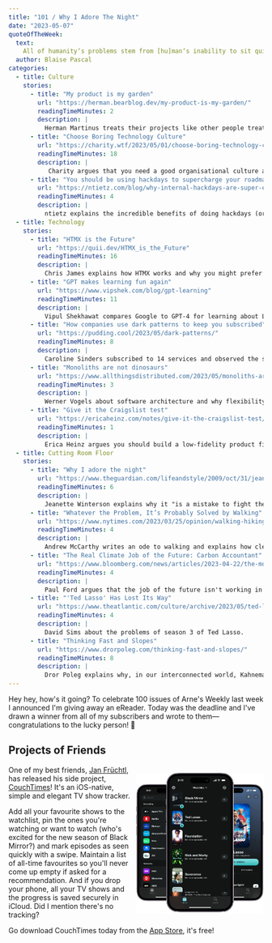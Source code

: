 ```yaml
---
title: "101 / Why I Adore The Night"
date: "2023-05-07"
quoteOfTheWeek:
  text:
    All of humanity‘s problems stem from [hu]man‘s inability to sit quietly in a room alone.
  author: Blaise Pascal
categories:
  - title: Culture
    stories:
      - title: "My product is my garden"
        url: "https://herman.bearblog.dev/my-product-is-my-garden/"
        readingTimeMinutes: 2
        description: |
          Herman Martinus treats their projects like other people treat their gardens, which can help feeling connected to them and having fun in the process.
      - title: "Choose Boring Technology Culture"
        url: "https://charity.wtf/2023/05/01/choose-boring-technology-culture/"
        readingTimeMinutes: 18
        description: |
           Charity argues that you need a good organisational culture and provide a safe space for people so they can create the fun part.
      - title: "You should be using hackdays to supercharge your roadmap"
        url: "https://ntietz.com/blog/why-internal-hackdays-are-super-effective/"
        readingTimeMinutes: 4
        description: |
          ntietz explains the incredible benefits of doing hackdays (or hack weeks).
  - title: Technology
    stories:
      - title: "HTMX is the Future"
        url: "https://quii.dev/HTMX_is_the_Future"
        readingTimeMinutes: 16
        description: |
          Chris James explains how HTMX works and why you might prefer it to modern SPAs.
      - title: "GPT makes learning fun again"
        url: "https://www.vipshek.com/blog/gpt-learning"
        readingTimeMinutes: 11
        description: |
          Vipul Shekhawat compares Google to GPT-4 for learning about LEDs.
      - title: "How companies use dark patterns to keep you subscribed"
        url: "https://pudding.cool/2023/05/dark-patterns/"
        readingTimeMinutes: 8
        description: |
          Caroline Sinders subscribed to 14 services and observed the so-called "dark patterns" when cancelling.
      - title: "Monoliths are not dinosaurs"
        url: "https://www.allthingsdistributed.com/2023/05/monoliths-are-not-dinosaurs.html"
        readingTimeMinutes: 3
        description: |
          Werner Vogels about software architecture and why flexibility is more important than what architecture you use.
      - title: "Give it the Craigslist test"
        url: "https://ericaheinz.com/notes/give-it-the-craigslist-test/#.ZFc6gKRByew"
        readingTimeMinutes: 1
        description: |
          Erica Heinz argues you should build a low-fidelity product first so you know if people use it, it's for content and functionality (not design).
  - title: Cutting Room Floor
    stories:
      - title: "Why I adore the night"
        url: "https://www.theguardian.com/lifeandstyle/2009/oct/31/jeanette-winterson-night-guide"
        readingTimeMinutes: 6
        description: |
          Jeanette Winterson explains why it "is a mistake to fight the cold and the dark".
      - title: "Whatever the Problem, It’s Probably Solved by Walking"
        url: "https://www.nytimes.com/2023/03/25/opinion/walking-hiking-spring.html"
        readingTimeMinutes: 4
        description: |
          Andrew McCarthy writes an ode to walking and explains how clears your mind and allows you to find yourself.
      - title: "The Real Climate Job of the Future: Carbon Accountant"
        url: "https://www.bloomberg.com/news/articles/2023-04-22/the-most-important-climate-job-of-the-future-carbon-accountant"
        readingTimeMinutes: 4
        description: |
          Paul Ford argues that the job of the future isn't working in solar or hydrogen or a flashy start up trying to solve the climate crisis—it's the carbon accountant who makes sure carbon-standards are met for each country a company operates in.
      - title: "'Ted Lasso' Has Lost Its Way"
        url: "https://www.theatlantic.com/culture/archive/2023/05/ted-lasso-season-three-decline/673943/"
        readingTimeMinutes: 4
        description: |
          David Sims about the problems of season 3 of Ted Lasso.
      - title: "Thinking Fast and Slopes"
        url: "https://www.drorpoleg.com/thinking-fast-and-slopes/"
        readingTimeMinutes: 8
        description: |
          Dror Poleg explains why, in our interconnected world, Kahnemann's prospect theory doesn't always apply and we should push into the trails of the distribution of outcomes: brace for turbulence and encourage optimistic bets.
---
```


Hey hey, how's it going? 
To celebrate 100 issues of Arne's Weekly last week I announced I'm giving away
an eReader.
Today was the deadline and I've drawn a winner from all of my subscribers and 
wrote to them—congratulations to the lucky person! 🎉

## Projects of Friends

<div style="float: right; width: 50%; margin-left: 8px;">

![A screenshot of the watchlist in CouchTimes](./_couchtimes.png)

</div>

One of my best friends, [Jan Früchtl](https://jan.work), has released his side 
project, [CouchTimes](https://couchtim.es)!
It's an iOS-native, simple and elegant TV show tracker.

Add all your favourite shows to the watchlist, pin the ones you're watching or 
want to watch (who's excited for the new season of Black Mirror?) and mark 
episodes as seen quickly with a swipe.
Maintain a list of all-time favourites so you'll never come up empty if asked
for a recommendation.
And if you drop your phone, all your TV shows and the progress is saved 
securely in iCloud.
Did I mention there's no tracking? 

Go download CouchTimes today from the 
[App Store](https://apps.apple.com/de/app/couchtimes-tv-show-tracker/id1661813375), 
it's free!

<span style="clear:both" />
